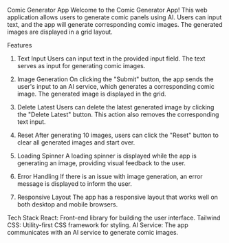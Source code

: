 Comic Generator App
Welcome to the Comic Generator App! This web application allows users to generate comic panels using AI. Users can input text, and the app will generate corresponding comic images. The generated images are displayed in a grid layout.

Features

1. Text Input
   Users can input text in the provided input field. The text serves as input for generating comic images.

2. Image Generation
   On clicking the "Submit" button, the app sends the user's input to an AI service, which generates a corresponding comic image. The generated image is displayed in the grid.

3. Delete Latest
   Users can delete the latest generated image by clicking the "Delete Latest" button. This action also removes the corresponding text input.

4. Reset
   After generating 10 images, users can click the "Reset" button to clear all generated images and start over.

5. Loading Spinner
   A loading spinner is displayed while the app is generating an image, providing visual feedback to the user.

6. Error Handling
   If there is an issue with image generation, an error message is displayed to inform the user.

7. Responsive Layout
   The app has a responsive layout that works well on both desktop and mobile browsers.

Tech Stack
React: Front-end library for building the user interface.
Tailwind CSS: Utility-first CSS framework for styling.
AI Service: The app communicates with an AI service to generate comic images.

